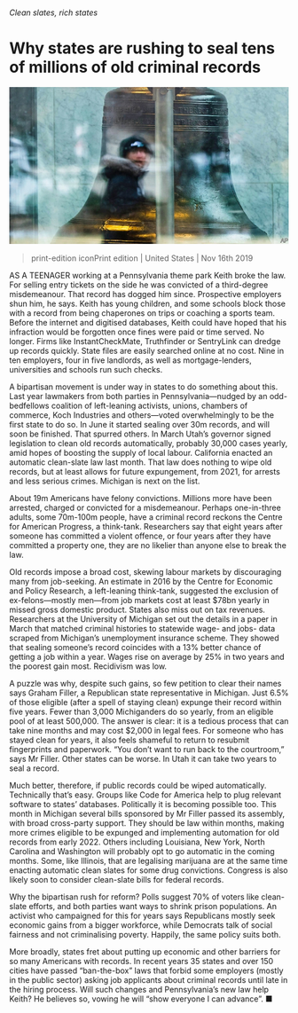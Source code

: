 ###### Clean slates, rich states

# Why states are rushing to seal tens of millions of old criminal records 

![image](images/20191116_USP004_0.jpg) 

> print-edition iconPrint edition | United States | Nov 16th 2019 

AS A TEENAGER working at a Pennsylvania theme park Keith broke the law. For selling entry tickets on the side he was convicted of a third-degree misdemeanour. That record has dogged him since. Prospective employers shun him, he says. Keith has young children, and some schools block those with a record from being chaperones on trips or coaching a sports team. Before the internet and digitised databases, Keith could have hoped that his infraction would be forgotten once fines were paid or time served. No longer. Firms like InstantCheckMate, Truthfinder or SentryLink can dredge up records quickly. State files are easily searched online at no cost. Nine in ten employers, four in five landlords, as well as mortgage-lenders, universities and schools run such checks. 

A bipartisan movement is under way in states to do something about this. Last year lawmakers from both parties in Pennsylvania—nudged by an odd-bedfellows coalition of left-leaning activists, unions, chambers of commerce, Koch Industries and others—voted overwhelmingly to be the first state to do so. In June it started sealing over 30m records, and will soon be finished. That spurred others. In March Utah’s governor signed legislation to clean old records automatically, probably 30,000 cases yearly, amid hopes of boosting the supply of local labour. California enacted an automatic clean-slate law last month. That law does nothing to wipe old records, but at least allows for future expungement, from 2021, for arrests and less serious crimes. Michigan is next on the list. 

About 19m Americans have felony convictions. Millions more have been arrested, charged or convicted for a misdemeanour. Perhaps one-in-three adults, some 70m-100m people, have a criminal record reckons the Centre for American Progress, a think-tank. Researchers say that eight years after someone has committed a violent offence, or four years after they have committed a property one, they are no likelier than anyone else to break the law. 

Old records impose a broad cost, skewing labour markets by discouraging many from job-seeking. An estimate in 2016 by the Centre for Economic and Policy Research, a left-leaning think-tank, suggested the exclusion of ex-felons—mostly men—from job markets cost at least $78bn yearly in missed gross domestic product. States also miss out on tax revenues. Researchers at the University of Michigan set out the details in a paper in March that matched criminal histories to statewide wage- and jobs- data scraped from Michigan’s unemployment insurance scheme. They showed that sealing someone’s record coincides with a 13% better chance of getting a job within a year. Wages rise on average by 25% in two years and the poorest gain most. Recidivism was low. 

A puzzle was why, despite such gains, so few petition to clear their names says Graham Filler, a Republican state representative in Michigan. Just 6.5% of those eligible (after a spell of staying clean) expunge their record within five years. Fewer than 3,000 Michiganders do so yearly, from an eligible pool of at least 500,000. The answer is clear: it is a tedious process that can take nine months and may cost $2,000 in legal fees. For someone who has stayed clean for years, it also feels shameful to return to resubmit fingerprints and paperwork. “You don’t want to run back to the courtroom,” says Mr Filler. Other states can be worse. In Utah it can take two years to seal a record. 

Much better, therefore, if public records could be wiped automatically. Technically that’s easy. Groups like Code for America help to plug relevant software to states’ databases. Politically it is becoming possible too. This month in Michigan several bills sponsored by Mr Filler passed its assembly, with broad cross-party support. They should be law within months, making more crimes eligible to be expunged and implementing automation for old records from early 2022. Others including Louisiana, New York, North Carolina and Washington will probably opt to go automatic in the coming months. Some, like Illinois, that are legalising marijuana are at the same time enacting automatic clean slates for some drug convictions. Congress is also likely soon to consider clean-slate bills for federal records. 

Why the bipartisan rush for reform? Polls suggest 70% of voters like clean-slate efforts, and both parties want ways to shrink prison populations. An activist who campaigned for this for years says Republicans mostly seek economic gains from a bigger workforce, while Democrats talk of social fairness and not criminalising poverty. Happily, the same policy suits both. 

More broadly, states fret about putting up economic and other barriers for so many Americans with records. In recent years 35 states and over 150 cities have passed “ban-the-box” laws that forbid some employers (mostly in the public sector) asking job applicants about criminal records until late in the hiring process. Will such changes and Pennsylvania’s new law help Keith? He believes so, vowing he will “show everyone I can advance”. ■ 

